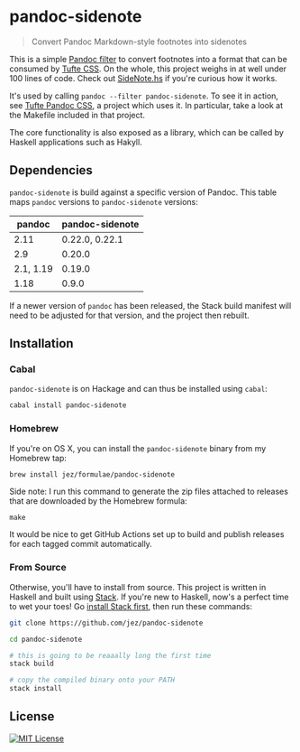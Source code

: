 # pandoc-sidenote

> Convert Pandoc Markdown-style footnotes into sidenotes

This is a simple [Pandoc filter] to convert footnotes into a format that can be
consumed by [Tufte CSS]. On the whole, this project weighs in at well under 100
lines of code. Check out [SideNote.hs](src/Text/Pandoc/SideNote.hs) if you're curious how it works.

It's used by calling `pandoc --filter pandoc-sidenote`. To see it in action, see
[Tufte Pandoc CSS], a project which uses it. In particular, take a look at the
Makefile included in that project.

The core functionality is also exposed as a library, which can be called by Haskell
applications such as Hakyll.

## Dependencies

`pandoc-sidenote` is build against a specific version of Pandoc. This table maps
`pandoc` versions to `pandoc-sidenote` versions:

| pandoc    | pandoc-sidenote |
| ------    | --------------- |
| 2.11      | 0.22.0, 0.22.1  |
| 2.9       | 0.20.0          |
| 2.1, 1.19 | 0.19.0          |
| 1.18      | 0.9.0           |

If a newer version of `pandoc` has been released, the Stack build manifest
will need to be adjusted for that version, and the project then rebuilt.

## Installation

### Cabal

`pandoc-sidenote` is on Hackage and can thus be installed using `cabal`:

```bash
cabal install pandoc-sidenote
```

### Homebrew

If you're on OS X, you can install the `pandoc-sidenote` binary from my Homebrew
tap:

```bash
brew install jez/formulae/pandoc-sidenote
```

Side note: I run this command to generate the zip files attached to releases
that are downloaded by the Homebrew formula:

```
make
```

It would be nice to get GitHub Actions set up to build and publish releases
for each tagged commit automatically.

### From Source

Otherwise, you'll have to install from source. This project is written in
Haskell and built using [Stack]. If you're new to Haskell, now's a perfect time
to wet your toes! Go [install Stack first], then run these commands:

```bash
git clone https://github.com/jez/pandoc-sidenote

cd pandoc-sidenote

# this is going to be reaaally long the first time
stack build

# copy the compiled binary onto your PATH
stack install
```

## License

[![MIT License](https://img.shields.io/badge/license-MIT-blue.svg)](https://jez.io/MIT-LICENSE.txt)

[Tufte CSS]: https://edwardtufte.github.io/tufte-css/
[Stack]: https://docs.haskellstack.org/en/stable/README/
[install Stack first]: https://docs.haskellstack.org/en/stable/README/
[Pandoc filter]: http://pandoc.org/scripting.html#json-filters
[Tufte Pandoc CSS]: https://github.com/jez/tufte-pandoc-css
